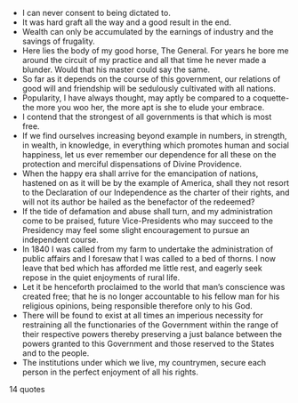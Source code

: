  - I can never consent to being dictated to.
 - It was hard graft all the way and a good result in the end.
 - Wealth can only be accumulated by the earnings of industry and the savings of frugality.
 - Here lies the body of my good horse, The General. For years he bore me around the circuit of my practice and all that time he never made a blunder. Would that his master could say the same.
 - So far as it depends on the course of this government, our relations of good will and friendship will be sedulously cultivated with all nations.
 - Popularity, I have always thought, may aptly be compared to a coquette-the more you woo her, the more apt is she to elude your embrace.
 - I contend that the strongest of all governments is that which is most free.
 - If we find ourselves increasing beyond example in numbers, in strength, in wealth, in knowledge, in everything which promotes human and social happiness, let us ever remember our dependence for all these on the protection and merciful dispensations of Divine Providence.
 - When the happy era shall arrive for the emancipation of nations, hastened on as it will be by the example of America, shall they not resort to the Declaration of our Independence as the charter of their rights, and will not its author be hailed as the benefactor of the redeemed?
 - If the tide of defamation and abuse shall turn, and my administration come to be praised, future Vice-Presidents who may succeed to the Presidency may feel some slight encouragement to pursue an independent course.
 - In 1840 I was called from my farm to undertake the administration of public affairs and I foresaw that I was called to a bed of thorns. I now leave that bed which has afforded me little rest, and eagerly seek repose in the quiet enjoyments of rural life.
 - Let it be henceforth proclaimed to the world that man’s conscience was created free; that he is no longer accountable to his fellow man for his religious opinions, being responsible therefore only to his God.
 - There will be found to exist at all times an imperious necessity for restraining all the functionaries of the Government within the range of their respective powers thereby preserving a just balance between the powers granted to this Government and those reserved to the States and to the people.
 - The institutions under which we live, my countrymen, secure each person in the perfect enjoyment of all his rights.

14 quotes